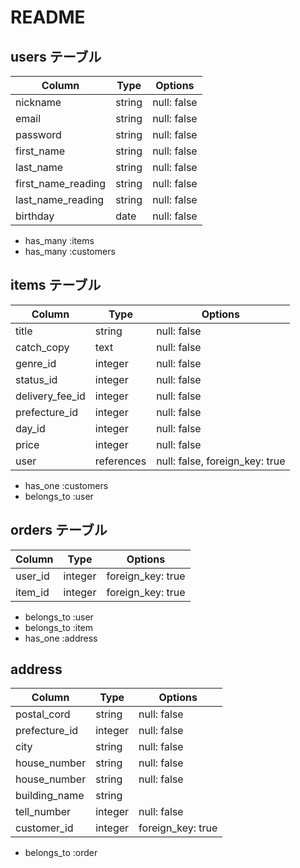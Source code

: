 # README

## users テーブル

| Column               | Type   | Options     |
| -------------------- | ------ | ----------- |
| nickname             | string | null: false |
| email                | string | null: false |
| password             | string | null: false |
| first_name           | string | null: false |
| last_name            | string | null: false |
| first_name_reading   | string | null: false |
| last_name_reading    | string | null: false |
| birthday             |  date  | null: false |

- has_many :items
- has_many :customers



## items テーブル

| Column           | Type       | Options                        |
| ---------------- | ---------- | ------------------------------ |
| title            |   string   | null: false                    |
| catch_copy       |    text    | null: false                    |
| genre_id         |  integer   | null: false                    |
| status_id        |  integer   | null: false                    |
| delivery_fee_id  |  integer   | null: false                    |
| prefecture_id    |  integer   | null: false                    |
| day_id           |  integer   | null: false                    |
| price            |  integer   | null: false                    |
| user             | references | null: false, foreign_key: true |

- has_one :customers
- belongs_to :user 


## orders テーブル

| Column           | Type        | Options                        |
| ---------------- | ----------- | ------------------------------ |
| user_id          |   integer   | foreign_key: true              |
| item_id          |   integer   | foreign_key: true              |


- belongs_to :user
- belongs_to :item
- has_one :address


## address

| Column           | Type        | Options                        |
| ---------------- | ----------- | ------------------------------ |
| postal_cord      |   string    | null: false                    |
| prefecture_id    |   integer   | null: false                    |
| city             |   string    | null: false                    |
| house_number     |   string    | null: false                    |
| house_number     |   string    | null: false                    |
| building_name    |   string    |                                |
| tell_number      |   integer   | null: false                    |
| customer_id      |   integer   | foreign_key: true              |

- belongs_to :order

